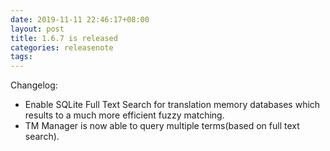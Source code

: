 ```yaml
---
date: 2019-11-11 22:46:17+08:00
layout: post
title: 1.6.7 is released
categories: releasenote
tags: 
---
```


Changelog:

* Enable SQLite Full Text Search for translation memory databases which results to a much more efficient fuzzy matching.
* TM Manager is now able to query multiple terms(based on full text search).

